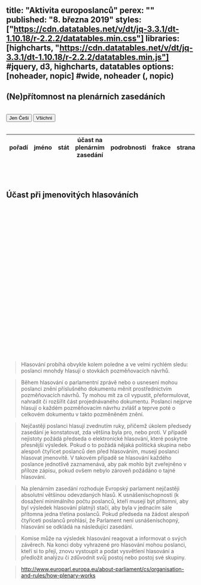 title: "Aktivita europoslanců"
perex: ""
published: "8. března 2019"
styles: ["https://cdn.datatables.net/v/dt/jq-3.3.1/dt-1.10.18/r-2.2.2/datatables.min.css"]
libraries: [highcharts, "https://cdn.datatables.net/v/dt/jq-3.3.1/dt-1.10.18/r-2.2.2/datatables.min.js"] #jquery, d3, highcharts, datatables
options: [noheader, nopic] #wide, noheader (, nopic)
---



<wide>
<h2>(Ne)přítomnost na plenárních zasedáních</h2>
<br>
<button id="absence-cesi">Jen Češi</button> <button id="absence-vsichni">Všichni</button>
<br>
<br>
<table id="absence" class="display" style="width:100%">
        <thead>
            <tr>
                <th>pořadí</th>
                <th>jméno</th>
                <th>stát</th>
                <th>účast na plenárním zasedání</th>
                <th>podrobnosti</th>
                <th>frakce</th>
                <th>strana</th>
            </tr>
        </thead>
</table>
</wide>

<br>
<br>

## Účast při jmenovitých hlasováních

<wide><div id="graf1" style="min-width: 310px; height: 400px; margin: 0 auto"></div>
</wide>

>Hlasování probíhá obvykle kolem poledne a ve velmi rychlém sledu: poslanci mnohdy hlasují o stovkách pozměňovacích návrhů.

>Během hlasování o parlamentní zprávě nebo o usnesení mohou poslanci znění příslušného dokumentu měnit prostřednictvím pozměňovacích návrhů. Ty mohou mít za cíl vypustit, přeformulovat, nahradit či rozšířit část projednávaného dokumentu. Poslanci nejprve hlasují o každém pozměňovacím návrhu zvlášť a teprve poté o celkovém dokumentu v takto pozměněném znění.

>Nejčastěji poslanci hlasují zvednutím ruky, přičemž úkolem předsedy zasedání je konstatovat, zda většina byla pro, nebo proti. V případě nejistoty požádá předseda o elektronické hlasování, které poskytne přesnější výsledek. Pokud o to požádá nějaká politická skupina nebo alespoň čtyřicet poslanců den před hlasováním, musejí poslanci hlasovat jmenovitě. V takovém případě se hlasování každého poslance jednotlivě zaznamenává, aby pak mohlo být zveřejněno v příloze zápisu, pokud ovšem nebylo zároveň požádáno o tajné hlasování.

>Na plenárním zasedání rozhoduje Evropský parlament nejčastěji absolutní většinou odevzdaných hlasů. K usnášeníschopnosti (k dosažení minimálního počtu poslanců, kteří musejí být přítomni, aby byl výsledek hlasování platný) stačí, aby byla v jednacím sále přítomna jedna třetina poslanců. Pokud předseda na žádost alespoň čtyřiceti poslanců prohlásí, že Parlament není usnášeníschopný, hlasování se odkládá na následující zasedání.

>Komise může na výsledek hlasování reagovat a informovat o svých závěrech. Na konci doby vyhrazené pro hlasování mohou poslanci, kteří si to přejí, znovu vystoupit a podat vysvětlení hlasování a předložit analýzu či zdůvodnit svůj postoj nebo postoj své skupiny.

>http://www.europarl.europa.eu/about-parliament/cs/organisation-and-rules/how-plenary-works